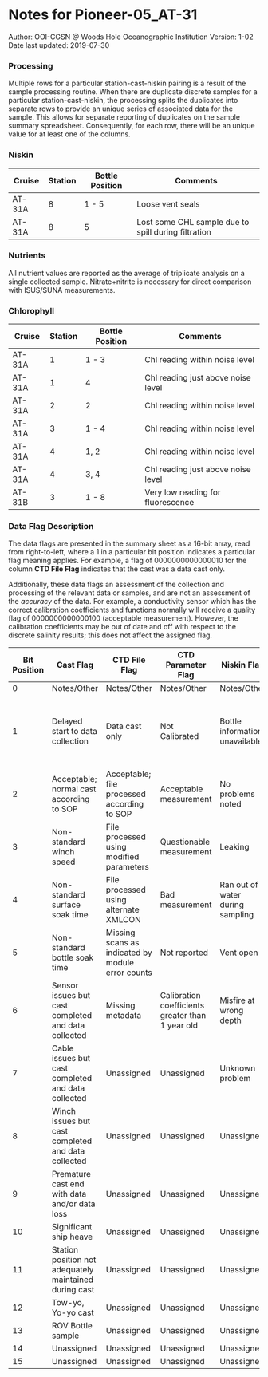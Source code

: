# Notes for Pioneer-05_AT-31
Author: OOI-CGSN @ Woods Hole Oceanographic Institution
Version: 1-02
Date last updated: 2019-07-30

### Processing
Multiple rows for a particular station-cast-niskin pairing is a result of the sample processing routine. When there are duplicate discrete samples for a particular station-cast-niskin, the processing splits the duplicates into separate rows to provide an unique series of associated data for the sample. This allows for separate reporting of duplicates on the sample summary spreadsheet. Consequently, for each row, there will be an unique value for at least one of the columns.


### Niskin
| Cruise | Station | Bottle Position | Comments                                            |
| ------ | ------- | --------------- | --------------------------------------------------- |
| AT-31A | 8       | 1 - 5           | Loose vent seals                                    |
| AT-31A | 8       | 5               | Lost some CHL sample due to spill during filtration |


### Nutrients
All nutrient values are reported as the average of triplicate analysis on a single collected sample. Nitrate+nitrite is necessary for direct comparison with ISUS/SUNA measurements.

### Chlorophyll
| Cruise | Station | Bottle Position | Comments                           |
| ------ | ------- | --------------- | ---------------------------------- |
| AT-31A | 1       | 1 - 3           | Chl reading within noise level     |
| AT-31A | 1       | 4               | Chl reading just above noise level |
| AT-31A | 2       | 2               | Chl reading within noise level     |
| AT-31A | 3       | 1 - 4           | Chl reading within noise level     |
| AT-31A | 4       | 1, 2            | Chl reading within noise level     |
| AT-31A | 4       | 3, 4            | Chl reading just above noise level |
| AT-31B | 3       | 1 - 8           | Very low reading for fluorescence  |





  ### Data Flag Description
  The data flags are presented in the summary sheet as a 16-bit array, read from right-to-left, where a 1 in a particular bit position indicates a particular flag meaning applies. For example, a flag of 0000000000000010 for the column **CTD File Flag** indicates that the cast was a data cast only.

  Additionally, these data flags an assessment of the collection and processing of the relevant data or samples, and are not an assessment of the *accuracy* of the data. For example, a conductivity sensor which has the correct calibration coefficients and functions normally will receive a quality flag of 0000000000000100 (acceptable measurement). However, the calibration coefficients may be out of date and off with respect to the discrete salinity results; this does not affect the assigned flag.

  | Bit Position | Cast Flag                                              | CTD File Flag                                     | CTD Parameter Flag                               | Niskin Flag                      | Discrete Sample Flag                                                | Discrete Duplicate Flag              |
  | ------------ | ------------------------------------------------------ | ------------------------------------------------- | ------------------------------------------------ | -------------------------------- | ------------------------------------------------------------------- | ------------------------------------ |
  | 0            | Notes/Other                                            | Notes/Other                                       | Notes/Other                                      | Notes/Other                      | Notes/Other                                                         | Notes/Other                          |
  | 1            | Delayed start to data collection                       | Data cast only                                    | Not Calibrated                                   | Bottle information unavailable   | Sample for this measurement was drawn but analysis not yet received | Duplicate analysis on same Sample    |
  | 2            | Acceptable; normal cast according to SOP               | Acceptable; file processed according to SOP       | Acceptable measurement                           | No problems noted                | Acceptable; sample processed according to SOP                       | Single Sample                        |
  | 3            | Non-standard winch speed                               | File processed using modified parameters          | Questionable measurement                         | Leaking                          | Questionable measurement                                            | Duplicate analysis from same Niskin  |
  | 4            | Non-standard surface soak time                         | File processed using alternate XMLCON             | Bad measurement                                  | Ran out of water during sampling | Bad measurement                                                     | Triplicate analysis from same Niskin |
  | 5            | Non-standard bottle soak time                          | Missing scans as indicated by module error counts | Not reported                                     | Vent open                        | Not reported                                                        | Unassigned                           |
  | 6            | Sensor issues but cast completed and data collected    | Missing metadata                                  | Calibration coefficients greater than 1 year old | Misfire at wrong depth           | Sample collected out-of-order                                       | Unassigned                           |
  | 7            | Cable issues but cast completed and data collected     | Unassigned                                        | Unassigned                                       | Unknown problem                  | Sample processed using alternative methods                          | Unassigned                           |
  | 8            | Winch issues but cast completed and data collected     | Unassigned                                        | Unassigned                                       | Unassigned                       | Unassigned                                                          | Unassigned                           |
  | 9            | Premature cast end with data and/or data loss          | Unassigned                                        | Unassigned                                       | Unassigned                       | Unassigned                                                          | Unassigned                           |
  | 10           | Significant ship heave                                 | Unassigned                                        | Unassigned                                       | Unassigned                       | Unassigned                                                          | Unassigned                           |
  | 11           | Station position not adequately maintained during cast | Unassigned                                        | Unassigned                                       | Unassigned                       | Unassigned                                                          | Unassigned                           |
  | 12           | Tow-yo, Yo-yo cast                                     | Unassigned                                        | Unassigned                                       | Unassigned                       | Unassigned                                                          | Unassigned                           |
  | 13           | ROV Bottle sample                                      | Unassigned                                        | Unassigned                                       | Unassigned                       | Unassigned                                                          | Unassigned                           |
  | 14           | Unassigned                                             | Unassigned                                        | Unassigned                                       | Unassigned                       | Unassigned                                                          | Unassigned                           |
  | 15           | Unassigned                                             | Unassigned                                        | Unassigned                                       | Unassigned                       | Unassigned                                                          | Unassigned                           |

